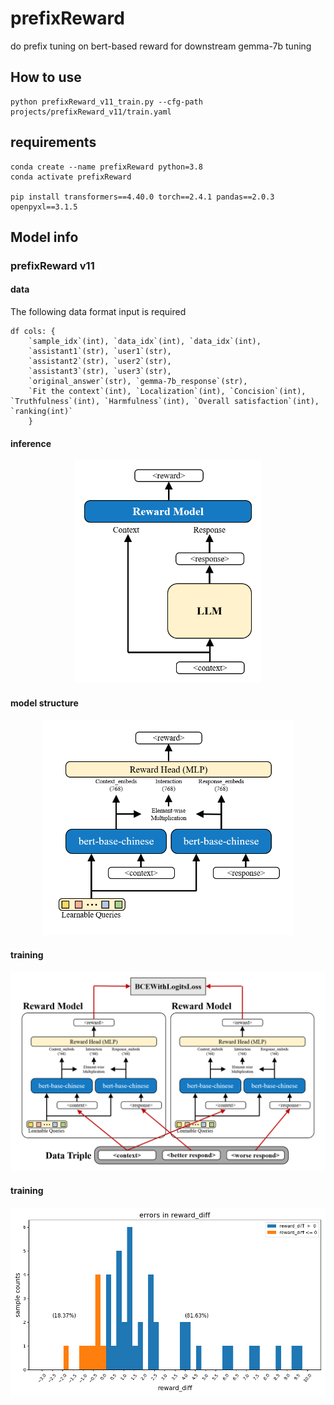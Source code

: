 # prefixReward
do prefix tuning on bert-based reward for downstream gemma-7b tuning

## How to use
```shell
python prefixReward_v11_train.py --cfg-path projects/prefixReward_v11/train.yaml
```
## requirements
```shell
conda create --name prefixReward python=3.8
conda activate prefixReward

pip install transformers==4.40.0 torch==2.4.1 pandas==2.0.3 openpyxl==3.1.5
```

## Model info
### prefixReward v11
#### data
The following data format input is required
```
df cols: {
    `sample_idx`(int), `data_idx`(int), `data_idx`(int), 
    `assistant1`(str), `user1`(str), 
    `assistant2`(str), `user2`(str), 
    `assistant3`(str), `user3`(str), 
    `original_answer`(str), `gemma-7b_response`(str), 
    `Fit the context`(int), `Localization`(int), `Concision`(int), `Truthfulness`(int), `Harmfulness`(int), `Overall satisfaction`(int), `ranking(int)`
    }
```

#### inference
<div align="center">
  <img src="https://github.com/yasaisen/prefixReward/blob/main/doc/prefixReward_v11/prefixReward_v11_inference.png" alt="inference" width="300">
</div>

#### model structure
<div align="center">
  <img src="https://github.com/yasaisen/prefixReward/blob/main/doc/prefixReward_v11/prefixReward_v11_model.png" alt="model structure" width="400">
</div>

#### training
<div align="center">
  <img src="https://github.com/yasaisen/prefixReward/blob/main/doc/prefixReward_v11/prefixReward_v11_training.png" alt="training" width="600">
</div>

#### training
<div align="center">
  <img src="https://github.com/yasaisen/prefixReward/blob/main/doc/prefixReward_v11/reward_diff_plot.png" alt="training" width="600">
</div>
